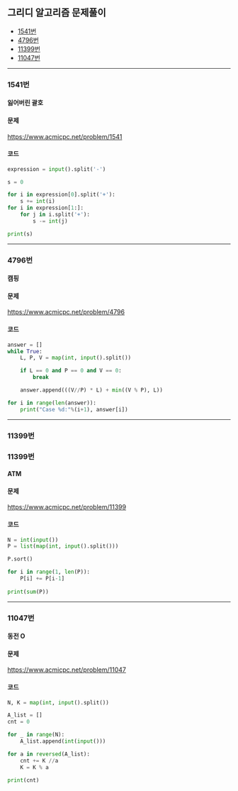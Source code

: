 ## 그리디 알고리즘 문제풀이

- [1541번](#1541번)
- [4796번](#4796번)
- [11399번](#11399번)
- [11047번](#11047번)

----------------------------------------------------
### 1541번
#### 잃어버린 괄호

#### 문제
https://www.acmicpc.net/problem/1541

#### 코드

``` python
expression = input().split('-')

s = 0

for i in expression[0].split('+'):
    s += int(i)
for i in expression[1:]:
    for j in i.split('+'):
        s -= int(j)

print(s)
```
----------------------------------------------------
### 4796번
#### 캠핑

#### 문제
https://www.acmicpc.net/problem/4796

#### 코드

``` python
answer = []
while True:
    L, P, V = map(int, input().split())

    if L == 0 and P == 0 and V == 0:
        break

    answer.append(((V//P) * L) + min((V % P), L))

for i in range(len(answer)):
    print("Case %d:"%(i+1), answer[i])
```
----------------------------------------------------
### 11399번
### 11399번
#### ATM

#### 문제
https://www.acmicpc.net/problem/11399

#### 코드

``` python
N = int(input())
P = list(map(int, input().split()))

P.sort()

for i in range(1, len(P)):
    P[i] += P[i-1]
    
print(sum(P))
```
----------------------------------------------------

### 11047번
#### 동전 O

#### 문제
https://www.acmicpc.net/problem/11047

#### 코드

``` python
N, K = map(int, input().split())

A_list = []
cnt = 0

for _ in range(N):
    A_list.append(int(input()))

for a in reversed(A_list):
    cnt += K //a
    K = K % a

print(cnt)
```
